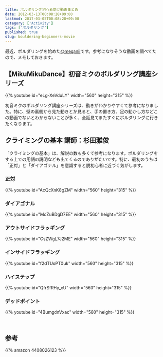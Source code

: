 ```yaml
---
title: ボルダリング初心者向け動画まとめ
date: 2012-03-13T00:08:28+09:00
lastmod: 2017-03-05T00:08:28+09:00
category: ['Activity']
tags: ['ボルダリング']
published: true
slug: bouldering-beginners-movie
---
```


最近、ボルダリングを始めた<a href="http://twitter.com/meganii" target="_blank">@meganii</a>です。参考になりそうな動画を調べてたので、メモしておきます。


## 【MikuMikuDance】初音ミクのボルダリング講座シリーズ

{{% youtube id="eLg-XeVduLY" width="560" height="315" %}}
<br />

初音ミクのボルダリング講座シリーズは、動きがわかりやすくて参考になりました。特に、壁の裏側から見た動きとか見ると、手の置き方、足の動かし方などこの動画でないとわからないことが多く、全話見てまたすぐにボルダリングに行きたくなります。

## クライミングの基本 講師：杉田雅俊

「クライミングの基本」は、解説の数も多くて参考になります。ボルダリングをする上での用語の説明なども出てくるのでありがたいです。特に、最初のうちは「正対」と「ダイアゴナル」を意識すると脱初心者に近づく気がします。

### 正対

{{% youtube id="AcQcXnK8gZM" width="560" height="315" %}}

### ダイアゴナル

{{% youtube id="McZuBDgD7EE" width="560" height="315" %}}

### アウトサイドフラッギング

{{% youtube id="CsZWgL7J2ME" width="560" height="315" %}}

### インサイドフラッギング

{{% youtube id="f2dTUoPT0uk" width="560" height="315" %}}

### ハイステップ

{{% youtube id="QfrSfRHy_xU" width="560" height="315" %}}

### デッドポイント

{{% youtube id="4BumgdnVxac" width="560" height="315" %}}

<br />


## 参考

{{% amazon 4408026123 %}}

